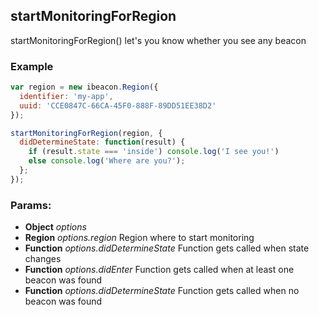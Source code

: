 

<!-- Start /Users/johannes/Desktop/projects/cordova-ibeacon-plugin/www/beacon.js -->

<!-- End /Users/johannes/Desktop/projects/cordova-ibeacon-plugin/www/beacon.js -->




<!-- Start /Users/johannes/Desktop/projects/cordova-ibeacon-plugin/www/helper.js -->

<!-- End /Users/johannes/Desktop/projects/cordova-ibeacon-plugin/www/helper.js -->




<!-- Start /Users/johannes/Desktop/projects/cordova-ibeacon-plugin/www/ibeacon.js -->

## startMonitoringForRegion

startMonitoringForRegion() let's you know whether you see any beacon

### Example

```js
var region = new ibeacon.Region({
  identifier: 'my-app',
  uuid: 'CCE0847C-66CA-45F0-888F-89DD51EE38D2'
});

startMonitoringForRegion(region, {
  didDetermineState: function(result) {
    if (result.state === 'inside') console.log('I see you!')
    else console.log('Where are you?');
  };
});
```

### Params: 

* **Object** *options* 
* **Region** *options.region* Region where to start monitoring
* **Function** *options.didDetermineState* Function gets called when state changes
* **Function** *options.didEnter* Function gets called when at least one beacon was found
* **Function** *options.didDetermineState* Function gets called when no beacon was found

<!-- End /Users/johannes/Desktop/projects/cordova-ibeacon-plugin/www/ibeacon.js -->




<!-- Start /Users/johannes/Desktop/projects/cordova-ibeacon-plugin/www/region.js -->

<!-- End /Users/johannes/Desktop/projects/cordova-ibeacon-plugin/www/region.js -->

